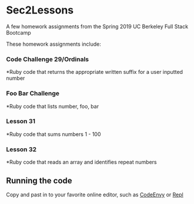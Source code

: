 # Sec2Lessons

A few homework assignments from the Spring 2019 UC Berkeley Full Stack Bootcamp

These homework assignments include:

### Code Challenge 29/Ordinals

*Ruby code that returns the appropriate written suffix for a user inputted number

### Foo Bar Challenge

*Ruby code that lists number, foo, bar

### Lesson 31

*Ruby code that sums numbers 1 - 100

### Lesson 32

*Ruby code that reads an array and identifies repeat numbers

## Running the code

Copy and past in to your favorite online editor, such as [CodeEnvy](https://codenvy.io/) or [Repl](https://repl.it/)




